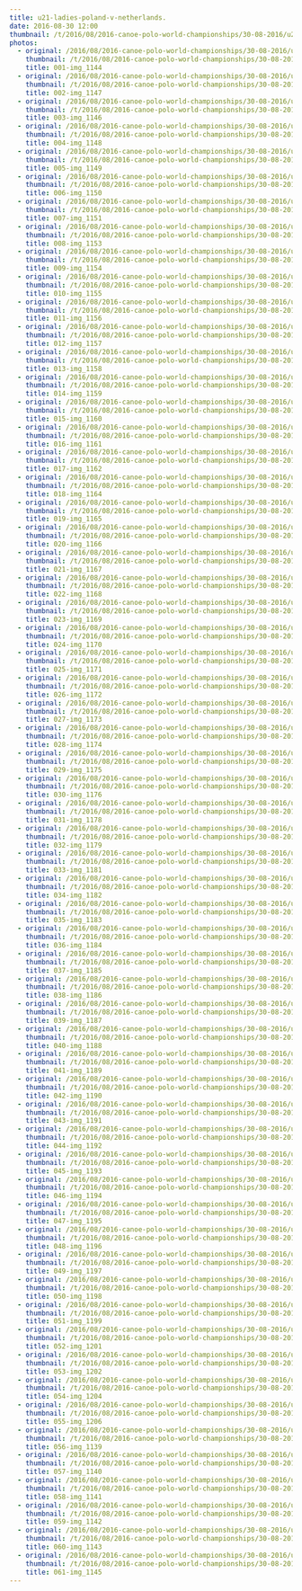```yaml
---
title: u21-ladies-poland-v-netherlands.
date: 2016-08-30 12:00
thumbnail: /t/2016/08/2016-canoe-polo-world-championships/30-08-2016/u21-ladies-poland-v-netherlands/001-img_1144.jpg
photos:
  - original: /2016/08/2016-canoe-polo-world-championships/30-08-2016/u21-ladies-poland-v-netherlands/001-img_1144.jpg
    thumbnail: /t/2016/08/2016-canoe-polo-world-championships/30-08-2016/u21-ladies-poland-v-netherlands/001-img_1144.jpg
    title: 001-img_1144
  - original: /2016/08/2016-canoe-polo-world-championships/30-08-2016/u21-ladies-poland-v-netherlands/002-img_1147.jpg
    thumbnail: /t/2016/08/2016-canoe-polo-world-championships/30-08-2016/u21-ladies-poland-v-netherlands/002-img_1147.jpg
    title: 002-img_1147
  - original: /2016/08/2016-canoe-polo-world-championships/30-08-2016/u21-ladies-poland-v-netherlands/003-img_1146.jpg
    thumbnail: /t/2016/08/2016-canoe-polo-world-championships/30-08-2016/u21-ladies-poland-v-netherlands/003-img_1146.jpg
    title: 003-img_1146
  - original: /2016/08/2016-canoe-polo-world-championships/30-08-2016/u21-ladies-poland-v-netherlands/004-img_1148.jpg
    thumbnail: /t/2016/08/2016-canoe-polo-world-championships/30-08-2016/u21-ladies-poland-v-netherlands/004-img_1148.jpg
    title: 004-img_1148
  - original: /2016/08/2016-canoe-polo-world-championships/30-08-2016/u21-ladies-poland-v-netherlands/005-img_1149.jpg
    thumbnail: /t/2016/08/2016-canoe-polo-world-championships/30-08-2016/u21-ladies-poland-v-netherlands/005-img_1149.jpg
    title: 005-img_1149
  - original: /2016/08/2016-canoe-polo-world-championships/30-08-2016/u21-ladies-poland-v-netherlands/006-img_1150.jpg
    thumbnail: /t/2016/08/2016-canoe-polo-world-championships/30-08-2016/u21-ladies-poland-v-netherlands/006-img_1150.jpg
    title: 006-img_1150
  - original: /2016/08/2016-canoe-polo-world-championships/30-08-2016/u21-ladies-poland-v-netherlands/007-img_1151.jpg
    thumbnail: /t/2016/08/2016-canoe-polo-world-championships/30-08-2016/u21-ladies-poland-v-netherlands/007-img_1151.jpg
    title: 007-img_1151
  - original: /2016/08/2016-canoe-polo-world-championships/30-08-2016/u21-ladies-poland-v-netherlands/008-img_1153.jpg
    thumbnail: /t/2016/08/2016-canoe-polo-world-championships/30-08-2016/u21-ladies-poland-v-netherlands/008-img_1153.jpg
    title: 008-img_1153
  - original: /2016/08/2016-canoe-polo-world-championships/30-08-2016/u21-ladies-poland-v-netherlands/009-img_1154.jpg
    thumbnail: /t/2016/08/2016-canoe-polo-world-championships/30-08-2016/u21-ladies-poland-v-netherlands/009-img_1154.jpg
    title: 009-img_1154
  - original: /2016/08/2016-canoe-polo-world-championships/30-08-2016/u21-ladies-poland-v-netherlands/010-img_1155.jpg
    thumbnail: /t/2016/08/2016-canoe-polo-world-championships/30-08-2016/u21-ladies-poland-v-netherlands/010-img_1155.jpg
    title: 010-img_1155
  - original: /2016/08/2016-canoe-polo-world-championships/30-08-2016/u21-ladies-poland-v-netherlands/011-img_1156.jpg
    thumbnail: /t/2016/08/2016-canoe-polo-world-championships/30-08-2016/u21-ladies-poland-v-netherlands/011-img_1156.jpg
    title: 011-img_1156
  - original: /2016/08/2016-canoe-polo-world-championships/30-08-2016/u21-ladies-poland-v-netherlands/012-img_1157.jpg
    thumbnail: /t/2016/08/2016-canoe-polo-world-championships/30-08-2016/u21-ladies-poland-v-netherlands/012-img_1157.jpg
    title: 012-img_1157
  - original: /2016/08/2016-canoe-polo-world-championships/30-08-2016/u21-ladies-poland-v-netherlands/013-img_1158.jpg
    thumbnail: /t/2016/08/2016-canoe-polo-world-championships/30-08-2016/u21-ladies-poland-v-netherlands/013-img_1158.jpg
    title: 013-img_1158
  - original: /2016/08/2016-canoe-polo-world-championships/30-08-2016/u21-ladies-poland-v-netherlands/014-img_1159.jpg
    thumbnail: /t/2016/08/2016-canoe-polo-world-championships/30-08-2016/u21-ladies-poland-v-netherlands/014-img_1159.jpg
    title: 014-img_1159
  - original: /2016/08/2016-canoe-polo-world-championships/30-08-2016/u21-ladies-poland-v-netherlands/015-img_1160.jpg
    thumbnail: /t/2016/08/2016-canoe-polo-world-championships/30-08-2016/u21-ladies-poland-v-netherlands/015-img_1160.jpg
    title: 015-img_1160
  - original: /2016/08/2016-canoe-polo-world-championships/30-08-2016/u21-ladies-poland-v-netherlands/016-img_1161.jpg
    thumbnail: /t/2016/08/2016-canoe-polo-world-championships/30-08-2016/u21-ladies-poland-v-netherlands/016-img_1161.jpg
    title: 016-img_1161
  - original: /2016/08/2016-canoe-polo-world-championships/30-08-2016/u21-ladies-poland-v-netherlands/017-img_1162.jpg
    thumbnail: /t/2016/08/2016-canoe-polo-world-championships/30-08-2016/u21-ladies-poland-v-netherlands/017-img_1162.jpg
    title: 017-img_1162
  - original: /2016/08/2016-canoe-polo-world-championships/30-08-2016/u21-ladies-poland-v-netherlands/018-img_1164.jpg
    thumbnail: /t/2016/08/2016-canoe-polo-world-championships/30-08-2016/u21-ladies-poland-v-netherlands/018-img_1164.jpg
    title: 018-img_1164
  - original: /2016/08/2016-canoe-polo-world-championships/30-08-2016/u21-ladies-poland-v-netherlands/019-img_1165.jpg
    thumbnail: /t/2016/08/2016-canoe-polo-world-championships/30-08-2016/u21-ladies-poland-v-netherlands/019-img_1165.jpg
    title: 019-img_1165
  - original: /2016/08/2016-canoe-polo-world-championships/30-08-2016/u21-ladies-poland-v-netherlands/020-img_1166.jpg
    thumbnail: /t/2016/08/2016-canoe-polo-world-championships/30-08-2016/u21-ladies-poland-v-netherlands/020-img_1166.jpg
    title: 020-img_1166
  - original: /2016/08/2016-canoe-polo-world-championships/30-08-2016/u21-ladies-poland-v-netherlands/021-img_1167.jpg
    thumbnail: /t/2016/08/2016-canoe-polo-world-championships/30-08-2016/u21-ladies-poland-v-netherlands/021-img_1167.jpg
    title: 021-img_1167
  - original: /2016/08/2016-canoe-polo-world-championships/30-08-2016/u21-ladies-poland-v-netherlands/022-img_1168.jpg
    thumbnail: /t/2016/08/2016-canoe-polo-world-championships/30-08-2016/u21-ladies-poland-v-netherlands/022-img_1168.jpg
    title: 022-img_1168
  - original: /2016/08/2016-canoe-polo-world-championships/30-08-2016/u21-ladies-poland-v-netherlands/023-img_1169.jpg
    thumbnail: /t/2016/08/2016-canoe-polo-world-championships/30-08-2016/u21-ladies-poland-v-netherlands/023-img_1169.jpg
    title: 023-img_1169
  - original: /2016/08/2016-canoe-polo-world-championships/30-08-2016/u21-ladies-poland-v-netherlands/024-img_1170.jpg
    thumbnail: /t/2016/08/2016-canoe-polo-world-championships/30-08-2016/u21-ladies-poland-v-netherlands/024-img_1170.jpg
    title: 024-img_1170
  - original: /2016/08/2016-canoe-polo-world-championships/30-08-2016/u21-ladies-poland-v-netherlands/025-img_1171.jpg
    thumbnail: /t/2016/08/2016-canoe-polo-world-championships/30-08-2016/u21-ladies-poland-v-netherlands/025-img_1171.jpg
    title: 025-img_1171
  - original: /2016/08/2016-canoe-polo-world-championships/30-08-2016/u21-ladies-poland-v-netherlands/026-img_1172.jpg
    thumbnail: /t/2016/08/2016-canoe-polo-world-championships/30-08-2016/u21-ladies-poland-v-netherlands/026-img_1172.jpg
    title: 026-img_1172
  - original: /2016/08/2016-canoe-polo-world-championships/30-08-2016/u21-ladies-poland-v-netherlands/027-img_1173.jpg
    thumbnail: /t/2016/08/2016-canoe-polo-world-championships/30-08-2016/u21-ladies-poland-v-netherlands/027-img_1173.jpg
    title: 027-img_1173
  - original: /2016/08/2016-canoe-polo-world-championships/30-08-2016/u21-ladies-poland-v-netherlands/028-img_1174.jpg
    thumbnail: /t/2016/08/2016-canoe-polo-world-championships/30-08-2016/u21-ladies-poland-v-netherlands/028-img_1174.jpg
    title: 028-img_1174
  - original: /2016/08/2016-canoe-polo-world-championships/30-08-2016/u21-ladies-poland-v-netherlands/029-img_1175.jpg
    thumbnail: /t/2016/08/2016-canoe-polo-world-championships/30-08-2016/u21-ladies-poland-v-netherlands/029-img_1175.jpg
    title: 029-img_1175
  - original: /2016/08/2016-canoe-polo-world-championships/30-08-2016/u21-ladies-poland-v-netherlands/030-img_1176.jpg
    thumbnail: /t/2016/08/2016-canoe-polo-world-championships/30-08-2016/u21-ladies-poland-v-netherlands/030-img_1176.jpg
    title: 030-img_1176
  - original: /2016/08/2016-canoe-polo-world-championships/30-08-2016/u21-ladies-poland-v-netherlands/031-img_1178.jpg
    thumbnail: /t/2016/08/2016-canoe-polo-world-championships/30-08-2016/u21-ladies-poland-v-netherlands/031-img_1178.jpg
    title: 031-img_1178
  - original: /2016/08/2016-canoe-polo-world-championships/30-08-2016/u21-ladies-poland-v-netherlands/032-img_1179.jpg
    thumbnail: /t/2016/08/2016-canoe-polo-world-championships/30-08-2016/u21-ladies-poland-v-netherlands/032-img_1179.jpg
    title: 032-img_1179
  - original: /2016/08/2016-canoe-polo-world-championships/30-08-2016/u21-ladies-poland-v-netherlands/033-img_1181.jpg
    thumbnail: /t/2016/08/2016-canoe-polo-world-championships/30-08-2016/u21-ladies-poland-v-netherlands/033-img_1181.jpg
    title: 033-img_1181
  - original: /2016/08/2016-canoe-polo-world-championships/30-08-2016/u21-ladies-poland-v-netherlands/034-img_1182.jpg
    thumbnail: /t/2016/08/2016-canoe-polo-world-championships/30-08-2016/u21-ladies-poland-v-netherlands/034-img_1182.jpg
    title: 034-img_1182
  - original: /2016/08/2016-canoe-polo-world-championships/30-08-2016/u21-ladies-poland-v-netherlands/035-img_1183.jpg
    thumbnail: /t/2016/08/2016-canoe-polo-world-championships/30-08-2016/u21-ladies-poland-v-netherlands/035-img_1183.jpg
    title: 035-img_1183
  - original: /2016/08/2016-canoe-polo-world-championships/30-08-2016/u21-ladies-poland-v-netherlands/036-img_1184.jpg
    thumbnail: /t/2016/08/2016-canoe-polo-world-championships/30-08-2016/u21-ladies-poland-v-netherlands/036-img_1184.jpg
    title: 036-img_1184
  - original: /2016/08/2016-canoe-polo-world-championships/30-08-2016/u21-ladies-poland-v-netherlands/037-img_1185.jpg
    thumbnail: /t/2016/08/2016-canoe-polo-world-championships/30-08-2016/u21-ladies-poland-v-netherlands/037-img_1185.jpg
    title: 037-img_1185
  - original: /2016/08/2016-canoe-polo-world-championships/30-08-2016/u21-ladies-poland-v-netherlands/038-img_1186.jpg
    thumbnail: /t/2016/08/2016-canoe-polo-world-championships/30-08-2016/u21-ladies-poland-v-netherlands/038-img_1186.jpg
    title: 038-img_1186
  - original: /2016/08/2016-canoe-polo-world-championships/30-08-2016/u21-ladies-poland-v-netherlands/039-img_1187.jpg
    thumbnail: /t/2016/08/2016-canoe-polo-world-championships/30-08-2016/u21-ladies-poland-v-netherlands/039-img_1187.jpg
    title: 039-img_1187
  - original: /2016/08/2016-canoe-polo-world-championships/30-08-2016/u21-ladies-poland-v-netherlands/040-img_1188.jpg
    thumbnail: /t/2016/08/2016-canoe-polo-world-championships/30-08-2016/u21-ladies-poland-v-netherlands/040-img_1188.jpg
    title: 040-img_1188
  - original: /2016/08/2016-canoe-polo-world-championships/30-08-2016/u21-ladies-poland-v-netherlands/041-img_1189.jpg
    thumbnail: /t/2016/08/2016-canoe-polo-world-championships/30-08-2016/u21-ladies-poland-v-netherlands/041-img_1189.jpg
    title: 041-img_1189
  - original: /2016/08/2016-canoe-polo-world-championships/30-08-2016/u21-ladies-poland-v-netherlands/042-img_1190.jpg
    thumbnail: /t/2016/08/2016-canoe-polo-world-championships/30-08-2016/u21-ladies-poland-v-netherlands/042-img_1190.jpg
    title: 042-img_1190
  - original: /2016/08/2016-canoe-polo-world-championships/30-08-2016/u21-ladies-poland-v-netherlands/043-img_1191.jpg
    thumbnail: /t/2016/08/2016-canoe-polo-world-championships/30-08-2016/u21-ladies-poland-v-netherlands/043-img_1191.jpg
    title: 043-img_1191
  - original: /2016/08/2016-canoe-polo-world-championships/30-08-2016/u21-ladies-poland-v-netherlands/044-img_1192.jpg
    thumbnail: /t/2016/08/2016-canoe-polo-world-championships/30-08-2016/u21-ladies-poland-v-netherlands/044-img_1192.jpg
    title: 044-img_1192
  - original: /2016/08/2016-canoe-polo-world-championships/30-08-2016/u21-ladies-poland-v-netherlands/045-img_1193.jpg
    thumbnail: /t/2016/08/2016-canoe-polo-world-championships/30-08-2016/u21-ladies-poland-v-netherlands/045-img_1193.jpg
    title: 045-img_1193
  - original: /2016/08/2016-canoe-polo-world-championships/30-08-2016/u21-ladies-poland-v-netherlands/046-img_1194.jpg
    thumbnail: /t/2016/08/2016-canoe-polo-world-championships/30-08-2016/u21-ladies-poland-v-netherlands/046-img_1194.jpg
    title: 046-img_1194
  - original: /2016/08/2016-canoe-polo-world-championships/30-08-2016/u21-ladies-poland-v-netherlands/047-img_1195.jpg
    thumbnail: /t/2016/08/2016-canoe-polo-world-championships/30-08-2016/u21-ladies-poland-v-netherlands/047-img_1195.jpg
    title: 047-img_1195
  - original: /2016/08/2016-canoe-polo-world-championships/30-08-2016/u21-ladies-poland-v-netherlands/048-img_1196.jpg
    thumbnail: /t/2016/08/2016-canoe-polo-world-championships/30-08-2016/u21-ladies-poland-v-netherlands/048-img_1196.jpg
    title: 048-img_1196
  - original: /2016/08/2016-canoe-polo-world-championships/30-08-2016/u21-ladies-poland-v-netherlands/049-img_1197.jpg
    thumbnail: /t/2016/08/2016-canoe-polo-world-championships/30-08-2016/u21-ladies-poland-v-netherlands/049-img_1197.jpg
    title: 049-img_1197
  - original: /2016/08/2016-canoe-polo-world-championships/30-08-2016/u21-ladies-poland-v-netherlands/050-img_1198.jpg
    thumbnail: /t/2016/08/2016-canoe-polo-world-championships/30-08-2016/u21-ladies-poland-v-netherlands/050-img_1198.jpg
    title: 050-img_1198
  - original: /2016/08/2016-canoe-polo-world-championships/30-08-2016/u21-ladies-poland-v-netherlands/051-img_1199.jpg
    thumbnail: /t/2016/08/2016-canoe-polo-world-championships/30-08-2016/u21-ladies-poland-v-netherlands/051-img_1199.jpg
    title: 051-img_1199
  - original: /2016/08/2016-canoe-polo-world-championships/30-08-2016/u21-ladies-poland-v-netherlands/052-img_1201.jpg
    thumbnail: /t/2016/08/2016-canoe-polo-world-championships/30-08-2016/u21-ladies-poland-v-netherlands/052-img_1201.jpg
    title: 052-img_1201
  - original: /2016/08/2016-canoe-polo-world-championships/30-08-2016/u21-ladies-poland-v-netherlands/053-img_1202.jpg
    thumbnail: /t/2016/08/2016-canoe-polo-world-championships/30-08-2016/u21-ladies-poland-v-netherlands/053-img_1202.jpg
    title: 053-img_1202
  - original: /2016/08/2016-canoe-polo-world-championships/30-08-2016/u21-ladies-poland-v-netherlands/054-img_1204.jpg
    thumbnail: /t/2016/08/2016-canoe-polo-world-championships/30-08-2016/u21-ladies-poland-v-netherlands/054-img_1204.jpg
    title: 054-img_1204
  - original: /2016/08/2016-canoe-polo-world-championships/30-08-2016/u21-ladies-poland-v-netherlands/055-img_1206.jpg
    thumbnail: /t/2016/08/2016-canoe-polo-world-championships/30-08-2016/u21-ladies-poland-v-netherlands/055-img_1206.jpg
    title: 055-img_1206
  - original: /2016/08/2016-canoe-polo-world-championships/30-08-2016/u21-ladies-poland-v-netherlands/056-img_1139.jpg
    thumbnail: /t/2016/08/2016-canoe-polo-world-championships/30-08-2016/u21-ladies-poland-v-netherlands/056-img_1139.jpg
    title: 056-img_1139
  - original: /2016/08/2016-canoe-polo-world-championships/30-08-2016/u21-ladies-poland-v-netherlands/057-img_1140.jpg
    thumbnail: /t/2016/08/2016-canoe-polo-world-championships/30-08-2016/u21-ladies-poland-v-netherlands/057-img_1140.jpg
    title: 057-img_1140
  - original: /2016/08/2016-canoe-polo-world-championships/30-08-2016/u21-ladies-poland-v-netherlands/058-img_1141.jpg
    thumbnail: /t/2016/08/2016-canoe-polo-world-championships/30-08-2016/u21-ladies-poland-v-netherlands/058-img_1141.jpg
    title: 058-img_1141
  - original: /2016/08/2016-canoe-polo-world-championships/30-08-2016/u21-ladies-poland-v-netherlands/059-img_1142.jpg
    thumbnail: /t/2016/08/2016-canoe-polo-world-championships/30-08-2016/u21-ladies-poland-v-netherlands/059-img_1142.jpg
    title: 059-img_1142
  - original: /2016/08/2016-canoe-polo-world-championships/30-08-2016/u21-ladies-poland-v-netherlands/060-img_1143.jpg
    thumbnail: /t/2016/08/2016-canoe-polo-world-championships/30-08-2016/u21-ladies-poland-v-netherlands/060-img_1143.jpg
    title: 060-img_1143
  - original: /2016/08/2016-canoe-polo-world-championships/30-08-2016/u21-ladies-poland-v-netherlands/061-img_1145.jpg
    thumbnail: /t/2016/08/2016-canoe-polo-world-championships/30-08-2016/u21-ladies-poland-v-netherlands/061-img_1145.jpg
    title: 061-img_1145
---
```

